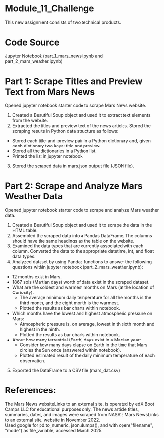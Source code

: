 # Module_11_Challenge
This new assignment consists of two technical products.
# Code Source
Jupyter Notebook (part_1_mars_news.ipynb and part_2_mars_weather.ipynb)
# Part 1: Scrape Titles and Preview Text from Mars News
Opened jupyter notebook starter code to scrape Mars News website.  
1. Created a Beautiful Soup object and used it to extract text elements from the website.  
2. Extracted the titles and preview text of the news articles. Stored the scraping results in Python data structure as follows:  
- Stored each title-and-preview pair in a Python dictionary and, given each dictionary two keys: title and preview.  
- Stored all the dictionaries in a Python list.  
- Printed the list in jupyter notebook.  
3. Stored the scraped data in mars.json output file (JSON file).
# Part 2: Scrape and Analyze Mars Weather Data
Opened jupyter notebook starter code to scrape and analyze Mars weather data.
1. Created a Beautiful Soup object and used it to scrape the data in the HTML table.  
2. Assembled the scraped data into a Pandas DataFrame. The columns should have the same headings as the table on the website.  
3. Examined the data types that are currently associated with each column. Converted the data to the appropriate datetime, int, and float data types.  
4. Analyzed dataset by using Pandas functions to answer the following questions within jupyter notebook (part_2_mars_weather.ipynb):  
- 12 months exist in Mars.  
- 1867 sols (Martian days) worth of data exist in the scraped dataset.  
- What are the coldest and warmest months on Mars (at the location of Curiosity):  
    - The average minimum daily temperature for all the months is the third month, and the eight month is the warmest.  
    - Plotted the results as bar charts within notebook.  
- Which months have the lowest and highest atmospheric pressure on Mars:  
    - Atmospheric pressure is, on average, lowest in th sixth month and highest in the ninth.  
    - Plotted the results as bar charts within notebook.  
- About how many terrestrial (Earth) days exist in a Martian year:  
    - Consider how many days elapse on Earth in the time that Mars circles the Sun once (answered within notebook).  
    - Plotted estimated result of the daily minimum temperature of each observation.  
5. Exported the DataFrame to a CSV file (mars_dat.csv)
# References:
The Mars News websiteLinks to an external site. is operated by edX Boot Camps LLC for educational purposes only. The news article titles, summaries, dates, and images were scraped from NASA's Mars NewsLinks to an external site. website in November 2022.  
Used google for pd.to_numeric, json.dumps(), and with open("filename", "mode") as file_variable, accessed March 2025.
